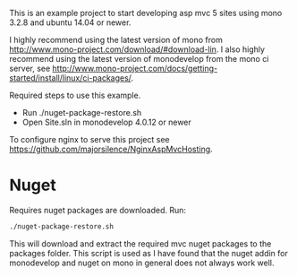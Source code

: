 This is an example project to start developing asp mvc 5 sites using mono 3.2.8 and ubuntu 14.04 or newer.

I highly recommend using the latest version of mono from http://www.mono-project.com/download/#download-lin.
I also highly recommend using the latest version of monodevelop from the mono ci server, see http://www.mono-project.com/docs/getting-started/install/linux/ci-packages/.

Required steps to use this example.

* Run ./nuget-package-restore.sh
* Open Site.sln in monodevelop 4.0.12 or newer


To configure nginx to serve this project see https://github.com/majorsilence/NginxAspMvcHosting.

# Nuget
Requires nuget packages are downloaded.  Run:

```bash
./nuget-package-restore.sh
```

This will download and extract the required mvc nuget packages to the packages folder.  This script is used as I have found that the nuget addin for monodevelop and nuget on mono in general does not always work well.


